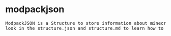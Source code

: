 # modpackjson
<pre>
ModpackJSON is a Structure to store information about minecraft modpacks and mods.
look in the structure.json and structure.md to learn how to use modpackjson.
</pre>
